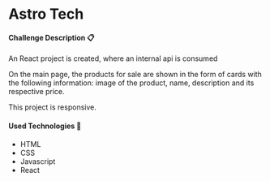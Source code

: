 # Astro Tech

#### Challenge Description 📋

An React project is created, where an internal api is consumed

On the main page, the products for sale are shown in the form of cards with the following information: image of the product, name, description and its respective price.

This project is responsive.

#### Used Technologies 🔧

* HTML
* CSS
* Javascript
* React
